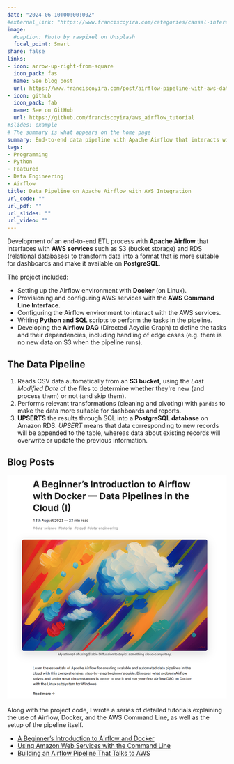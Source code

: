 ```yaml
---
date: "2024-06-10T00:00:00Z"
#external_link: "https://www.franciscoyira.com/categories/causal-inference/"
image:
  #caption: Photo by rawpixel on Unsplash
  focal_point: Smart
share: false
links:
- icon: arrow-up-right-from-square
  icon_pack: fas
  name: See blog post
  url: https://www.franciscoyira.com/post/airflow-pipeline-with-aws-data-cloud-part-3/
- icon: github
  icon_pack: fab
  name: See on GitHub
  url: https://github.com/franciscoyira/aws_airflow_tutorial
#slides: example
# The summary is what appears on the home page
summary: End-to-end data pipeline with Apache Airflow that interacts with AWS services such as RDS and S3 and makes the processed data available on PostgreSQL.
tags:
- Programming
- Python
- Featured
- Data Engineering
- Airflow
title: Data Pipeline on Apache Airflow with AWS Integration
url_code: ""
url_pdf: ""
url_slides: ""
url_video: ""
---
```


Development of an end-to-end ETL process with **Apache Airflow** that interfaces with **AWS services** such as S3 (bucket storage) and RDS (relational databases) to transform data into a format that is more suitable for dashboards and make it available on **PostgreSQL**.

The project included:

- Setting up the Airflow environment with **Docker** (on Linux).
- Provisioning and configuring AWS services with the **AWS Command Line Interface**.
- Configuring the Airflow environment to interact with the AWS services.
- Writing **Python and SQL** scripts to perform the tasks in the pipeline.
- Developing the **Airflow DAG** (Directed Acyclic Graph) to define the tasks and their dependencies, including handling of edge cases (e.g. there is no new data on S3 when the pipeline runs).

## The Data Pipeline

1. Reads CSV data automatically from an **S3 bucket**, using the *Last Modified Date* of the files to determine whether they're new (and process them) or not (and skip them).
2. Performs relevant transformations (cleaning and pivoting) with `pandas` to make the data more suitable for dashboards and reports.
3. **UPSERTS** the results through SQL into a **PostgreSQL database** on Amazon RDS. *UPSERT* means that data corresponding to new records will be appended to the table, whereas data about existing records will overwrite or update the previous information.

## Blog Posts

![](blogpost.png)

Along with the project code, I wrote a series of detailed tutorials explaining the use of Airflow, Docker, and the AWS Command Line, as well as the setup of the pipeline itself.

- [A Beginner’s Introduction to Airflow and Docker](https://www.franciscoyira.com/post/data-pipelines-cloud-intro-airflow-docker/)
- [Using Amazon Web Services with the Command Line](https://www.franciscoyira.com/post/aws-command-line-data-pipelines-cloud-part-2/)
- [Building an Airflow Pipeline That Talks to AWS](https://www.franciscoyira.com/post/airflow-pipeline-with-aws-data-cloud-part-3/)
